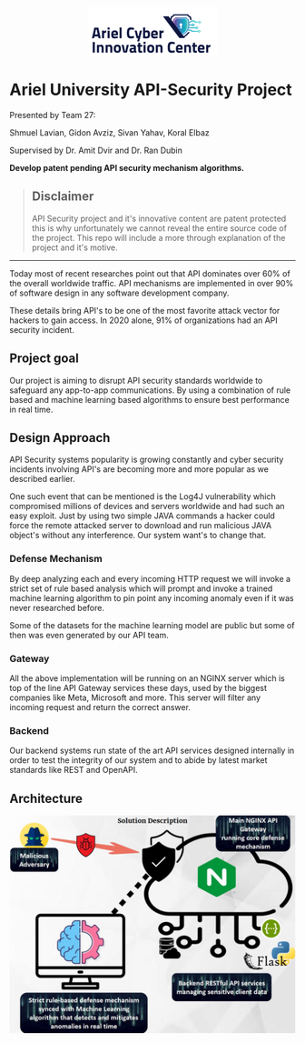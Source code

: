 <!-- ![alt text](/images/arielcyberlogo.png) -->
<p align="center">
  <img src="images/arielcyberlogo.png" />
</p>

# **Ariel University API-Security Project**

Presented by Team 27:

Shmuel Lavian, Gidon Avziz, Sivan Yahav, Koral Elbaz

Supervised by Dr. Amit Dvir and Dr. Ran Dubin

**Develop patent pending API security mechanism algorithms.**


> ## Disclaimer
> API Security project and it's innovative content are patent protected this is why unfortunately we cannot reveal the entire source code of the project.
> This repo will include a more through explanation of the project and it's motive.

-----

Today most of recent researches point out that API dominates over 60% of the overall worldwide traffic. API mechanisms are implemented in over 90% of software design in any software development company. 

These details bring API's to be one of the most favorite attack vector for hackers to gain access. In 2020 alone, 91% of organizations had an API security incident.


## Project goal

Our project is aiming to disrupt API security standards worldwide to safeguard any app-to-app communications. By using a combination of rule based and machine learning based algorithms to ensure best performance in real time.

## Design Approach

API Security systems popularity is growing constantly and cyber security incidents involving API's are becoming more and more popular as we described earlier. 

One such event that can be mentioned is the Log4J vulnerability which compromised millions of devices and servers worldwide and had such an easy exploit. Just by using two simple JAVA commands a hacker could force the remote attacked server to download and run malicious JAVA object's without any interference. Our system want's to change that. 

### Defense Mechanism

By deep analyzing each and every incoming HTTP request we will invoke a strict set of rule based analysis which will prompt and invoke a trained machine learning algorithm to pin point any incoming anomaly even if it was never researched before. 

Some of the datasets for the machine learning model are public but some of then was even generated by our API team. 

### Gateway 
All the above implementation will be running on an NGINX server which is top of the line API Gateway services these days, used by the biggest companies like Meta, Microsoft and more. This server will filter any incoming request and return the correct answer. 

### Backend

Our backend systems run state of the art API services designed internally in order to test the integrity of our system and to abide by latest market standards like REST and OpenAPI.



## Architecture
<p align="center">
  <img src="images/A.png" />
</p>




<!-- > QR Code created with: https://www.qrcode-monkey.com/ -->